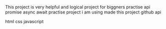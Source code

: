 This project is very helpful and logical project for biggners practise
api promise async await
practise project 
i  am using made this project github api 

html 
css
javascript